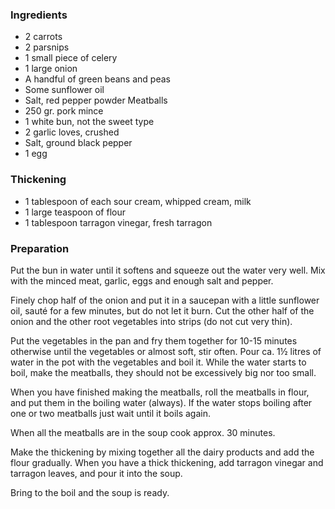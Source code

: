 
### Ingredients
- 2 carrots
- 2 parsnips
- 1 small piece of celery
- 1 large onion
- A handful of green beans and peas
- Some sunflower oil
- Salt, red pepper powder Meatballs
- 250 gr. pork mince
- 1 white bun, not the sweet type
- 2 garlic loves, crushed
- Salt, ground black pepper
- 1 egg

### Thickening
- 1 tablespoon of each sour cream, whipped cream, milk
- 1 large teaspoon of flour
- 1 tablespoon tarragon vinegar, fresh tarragon

### Preparation
Put the bun in water until it softens and squeeze out the water very well. Mix with the minced meat, garlic, eggs and enough salt and pepper.

 Finely chop half of the onion and put it in a saucepan with a little sunflower oil, sauté for a few minutes, but do not let it burn. Cut the other half of the onion and the other root vegetables into strips (do not cut very thin).

 Put the vegetables in the pan and fry them together for 10-15 minutes otherwise until the vegetables or almost soft, stir often. Pour ca. 1½ litres of water in the pot with the vegetables and boil it. While the water starts to boil, make the meatballs, they should not be excessively big nor too small.

   When you have finished making the meatballs, roll the meatballs in flour, and put them in the boiling water (always). If the water stops boiling after one or two meatballs just wait until it boils again.

   When all the meatballs are in the soup cook approx. 30 minutes.

   Make the thickening by mixing together all the dairy products and add the flour gradually. When you have a thick thickening, add tarragon vinegar and tarragon leaves, and pour it into the soup.

   Bring to the boil and the soup is ready.   